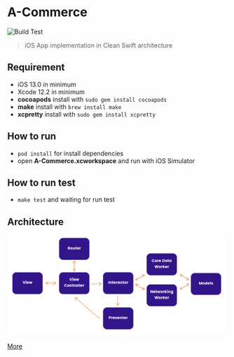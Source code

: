 # A-Commerce
![Build Test](https://github.com/naijab/a-commerce/actions/workflows/build_test/badge.svg)

> iOS App implementation in Clean Swift architecture

## Requirement
- iOS 13.0 in minimum
- Xcode 12.2 in minimum
- **cocoapods** install with `sudo gem install cocoapods`
- **make** install with `brew install make`
- **xcpretty** install with `sudo gem install xcpretty`
## How to run
- `pod install` for install dependencies
- open **A-Commerce.xcworkspace** and run with iOS Simulator

## How to run test
- `make test` and waiting for run test
## Architecture

![Clean Swift](clean-swift.png)

[More](https://clean-swift.com/)

